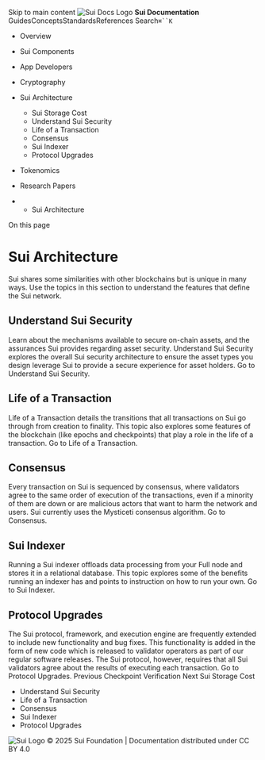 Skip to main content
![Sui Docs Logo](https://docs.sui.io/img/sui-logo.svg)
**Sui Documentation**
GuidesConceptsStandardsReferences
Search`⌘``K`
  * Overview
  * Sui Components
  * App Developers
  * Cryptography
  * Sui Architecture
    * Sui Storage Cost
    * Understand Sui Security
    * Life of a Transaction
    * Consensus
    * Sui Indexer
    * Protocol Upgrades
  * Tokenomics
  * Research Papers


  *   * Sui Architecture


On this page
# Sui Architecture
Sui shares some similarities with other blockchains but is unique in many ways. Use the topics in this section to understand the features that define the Sui network.
## Understand Sui Security​
Learn about the mechanisms available to secure on-chain assets, and the assurances Sui provides regarding asset security. Understand Sui Security explores the overall Sui security architecture to ensure the asset types you design leverage Sui to provide a secure experience for asset holders.
Go to Understand Sui Security.
## Life of a Transaction​
Life of a Transaction details the transitions that all transactions on Sui go through from creation to finality. This topic also explores some features of the blockchain (like epochs and checkpoints) that play a role in the life of a transaction.
Go to Life of a Transaction.
## Consensus​
Every transaction on Sui is sequenced by consensus, where validators agree to the same order of execution of the transactions, even if a minority of them are down or are malicious actors that want to harm the network and users. Sui currently uses the Mysticeti consensus algorithm.
Go to Consensus.
## Sui Indexer​
Running a Sui indexer offloads data processing from your Full node and stores it in a relational database. This topic explores some of the benefits running an indexer has and points to instruction on how to run your own.
Go to Sui Indexer.
## Protocol Upgrades​
The Sui protocol, framework, and execution engine are frequently extended to include new functionality and bug fixes. This functionality is added in the form of new code which is released to validator operators as part of our regular software releases. The Sui protocol, however, requires that all Sui validators agree about the results of executing each transaction.
Go to Protocol Upgrades.
Previous
Checkpoint Verification
Next
Sui Storage Cost
  * Understand Sui Security
  * Life of a Transaction
  * Consensus
  * Sui Indexer
  * Protocol Upgrades


![Sui Logo](https://docs.sui.io/img/sui-logo-footer.svg)
© 2025 Sui Foundation | Documentation distributed under CC BY 4.0
